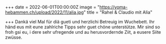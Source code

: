 +++
date = 2022-06-01T00:00:00Z
image = "https://yoma-hebammen.ch/upload/2022/11/alia.jpg"
title = "Rahel & Claudio mit Alia"

+++
Dankä viel Mal für diä gueti und herzlichi Betreuig im Wuchebett. Ihr händ eus mit eune zahlriche Tipps sehr guet chöne unterstütze. Mir sind so froh gsi eu, i dere sehr ufregende und au herusvordernde Ziit, a eusere Siite zwüsse.